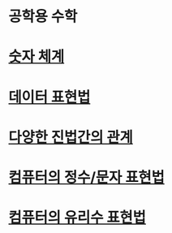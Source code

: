 # 공학용 수학

# [숫자 체계](https://github.com/mbsmbs/math/blob/main/NumberSystem/NumberSystem.md)

# [데이터 표현법](https://github.com/mbsmbs/math/tree/main/%EB%8D%B0%EC%9D%B4%ED%84%B0%ED%91%9C%ED%98%84%EB%B2%95)

# [다양한 진법간의 관계](https://github.com/mbsmbs/math/blob/main/%EB%8B%A4%EC%96%91%ED%95%9C_%EC%A7%84%EB%B2%95%EA%B3%BC%EC%9D%98_%EA%B4%80%EA%B3%84/%EB%8B%A4%EC%96%91%ED%95%9C_%EC%A7%84%EB%B2%95%EA%B3%BC%EC%9D%98_%EA%B4%80%EA%B3%84.md)

# [컴퓨터의 정수/문자 표현법](https://github.com/mbsmbs/math/blob/main/%EC%BB%B4%ED%93%A8%ED%84%B0%EC%9D%98_%EC%A0%95%EC%88%98&%EB%AC%B8%EC%9E%90_%ED%91%9C%ED%98%84%EB%B2%95/%EC%BB%B4%ED%93%A8%ED%84%B0%EC%9D%98_%EC%A0%95%EC%88%98&%EB%AC%B8%EC%9E%90_%ED%91%9C%ED%98%84%EB%B2%95.md)

# [컴퓨터의 유리수 표현법]()
